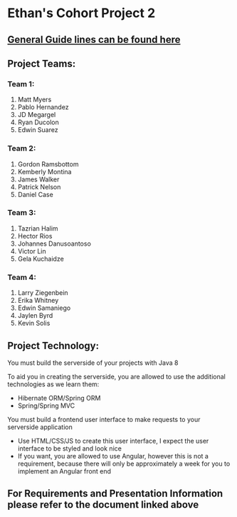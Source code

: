 # Ethan's Cohort Project 2

## [General Guide lines can be found here](./Curated%20Project%202%20-%20Ecommerce%20-%20Outline.pdf)

## Project Teams:

### Team 1: 

1. Matt Myers
2. Pablo Hernandez
3. JD Megargel
4. Ryan Ducolon
5. Edwin Suarez

### Team 2:

1. Gordon Ramsbottom
2. Kemberly Montina
3. James Walker
4. Patrick Nelson
5. Daniel Case

### Team 3:

1. Tazrian Halim
2. Hector Rios
3. Johannes Danusoantoso
4. Victor Lin
5. Gela Kuchaidze

### Team 4:

1. Larry Ziegenbein
2. Erika Whitney
3. Edwin Samaniego
4. Jaylen Byrd
5. Kevin Solis

## Project Technology:

You must build the serverside of your projects with Java 8

To aid you in creating the serverside, you are allowed to use the additional technologies as we learn them:
- Hibernate ORM/Spring ORM
- Spring/Spring MVC

You must build a frontend user interface to make requests to your serverside application
- Use HTML/CSS/JS to create this user interface, I expect the user interface to be styled and look nice
- If you want, you are allowed to use Angular, however this is not a requirement, because there will only be approximately a week for you to implement an Angular front end

## For Requirements and Presentation Information please refer to the document linked above 